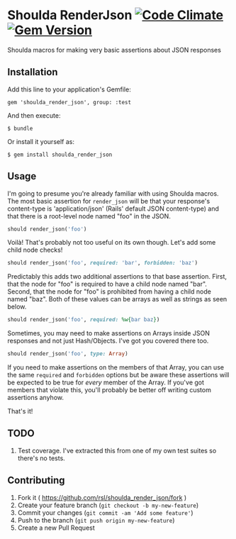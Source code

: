 # Shoulda RenderJson [![Code Climate](https://codeclimate.com/github/rsl/shoulda_render_json.png)](https://codeclimate.com/github/rsl/shoulda_render_json) [![Gem Version](https://badge.fury.io/rb/shoulda_render_json.svg)](http://badge.fury.io/rb/shoulda_render_json)

Shoulda macros for making very basic assertions about JSON responses

## Installation

Add this line to your application's Gemfile:

    gem 'shoulda_render_json', group: :test

And then execute:

    $ bundle

Or install it yourself as:

    $ gem install shoulda_render_json

## Usage

I'm going to presume you're already familiar with using Shoulda macros.
The most basic assertion for `render_json` will be that your response's content-type is
'application/json' (Rails' default JSON content-type) and that there is a root-level node
named "foo" in the JSON.

```ruby
should render_json('foo')
```

Voilà! That's probably not too useful on its own though. Let's add some child node checks!

```ruby
should render_json('foo', required: 'bar', forbidden: 'baz')
```

Predictably this adds two additional assertions to that base assertion. First, that the node for
"foo" is required to have a child node named "bar". Second, that the node for "foo" is prohibited
from having a child node named "baz". Both of these values can be arrays as well as strings as seen
below.

```ruby
should render_json('foo', required: %w{bar baz})
```

Sometimes, you may need to make assertions on Arrays inside JSON responses and not just Hash/Objects.
I've got you covered there too.

```ruby
should render_json('foo', type: Array)
```

If you need to make assertions on the members of that Array, you can use the same `required` and
`forbidden` options but be aware these assertions will be expected to be true for *every* member
of the Array. If you've got members that violate this, you'll probably be better off writing custom
assertions anyhow.

That's it!

## TODO

1. Test coverage. I've extracted this from one of my own test suites so there's no tests.

## Contributing

1. Fork it ( https://github.com/rsl/shoulda_render_json/fork )
2. Create your feature branch (`git checkout -b my-new-feature`)
3. Commit your changes (`git commit -am 'Add some feature'`)
4. Push to the branch (`git push origin my-new-feature`)
5. Create a new Pull Request
